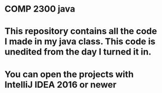 # COMP 2300 java
# This repository contains all the code I made in my java class. This code is unedited from the day I turned it in.
# You can open the projects with IntelliJ IDEA 2016 or newer
